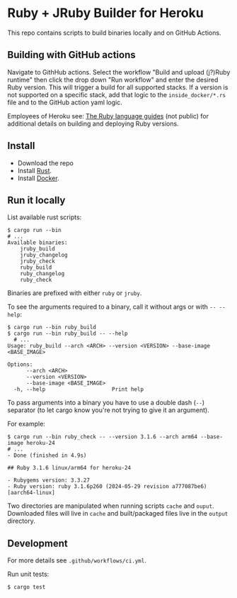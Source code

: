 # Ruby + JRuby Builder for Heroku

This repo contains scripts to build binaries locally and on GitHub Actions.

## Building with GitHub actions

Navigate to GithHub actions. Select the workflow "Build and upload (j?)Ruby runtime" then click the drop down "Run workflow" and enter the desired Ruby version. This will trigger a build for all supported stacks. If a version is not supported on a specific stack, add that logic to the `inside_docker/*.rs` file and to the GitHub action yaml logic.

Employees of Heroku see: [The Ruby language guides](https://github.com/heroku/languages-team/tree/main/languages/ruby) (not public) for additional details on building and deploying Ruby versions.

## Install

- Download the repo
- Install [Rust](https://www.rust-lang.org/tools/install).
- Install [Docker](https://www.docker.io/gettingstarted/).

## Run it locally

List available rust scripts:

```
$ cargo run --bin
# ...
Available binaries:
    jruby_build
    jruby_changelog
    jruby_check
    ruby_build
    ruby_changelog
    ruby_check
```

Binaries are prefixed with either `ruby` or `jruby`.

To see the arguments required to a binary, call it without args or with `-- --help`:

```
$ cargo run --bin ruby_build
$ cargo run --bin ruby_build -- --help
  # ...
Usage: ruby_build --arch <ARCH> --version <VERSION> --base-image <BASE_IMAGE>

Options:
      --arch <ARCH>
      --version <VERSION>
      --base-image <BASE_IMAGE>
  -h, --help                     Print help
```

To pass arguments into a binary you have to use a double dash (`--`) separator (to let cargo know you're not trying to give it an argument).

For example:

```
$ cargo run --bin ruby_check -- --version 3.1.6 --arch arm64 --base-image heroku-24
# ...
- Done (finished in 4.9s)

## Ruby 3.1.6 linux/arm64 for heroku-24

- Rubygems version: 3.3.27
- Ruby version: ruby 3.1.6p260 (2024-05-29 revision a777087be6) [aarch64-linux]
```

Two directories are manipulated when running scripts `cache` and `ouput`. Downloaded files will live in `cache` and built/packaged files live in the `output` directory.

## Development

For more details see `.github/workflows/ci.yml`.

Run unit tests:

```
$ cargo test
```
